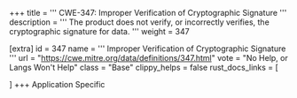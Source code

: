 +++
title = '''
CWE-347: Improper Verification of Cryptographic Signature
'''
description	= '''
The product does not verify, or incorrectly verifies, the cryptographic signature for data.
'''
weight = 347

[extra]
id = 347
name = '''
Improper Verification of Cryptographic Signature
'''
url = "https://cwe.mitre.org/data/definitions/347.html"
vote = "No Help, or Langs Won't Help"
class = "Base"
clippy_helps = false
rust_docs_links = [
	
]
+++
Application Specific